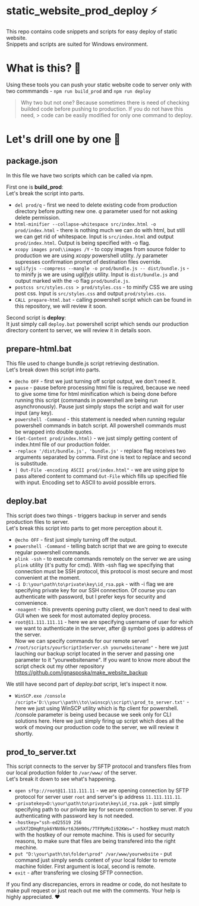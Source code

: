 # static_website_prod_deploy :zap:
This repo contains code snippets and scripts for easy deploy of static website.  
Snippets and scripts are suited for Windows environment.

# What is this? :icecream:

Using these tools you can push your static website code to server only with two commmands - 
`npm run build_prod`
and 
`npm run deploy`

> Why two but not one? Because sometimes there is need of checking builded code before pushing to production. If you do not have this need, > code can be easily modified for only one command to deploy.

# Let's drill one by one :flashlight:

## package.json
In this file we have two scripts which can be called via npm.  
  
First one is **build_prod**:  
Let's break the script into parts.  
* `del prod/q` - first we need to delete existing code from production directory before putting new one. *q* parameter used for not asking delete permission.  
* `html-minifier --collapse-whitespace src/index.html -o prod/index.html` - there is nothing much we can do with html, but still we can get rid of whitespace. Input is `src/index.html` and output `prod/index.html`. Output is being specified with -o flag.  
* `xcopy images prod\\images /Y` - to copy images from source folder to production we are using *xcopy* powershell utility. /y parameter supresses  confirmation prompt of destination files override.  
* `uglifyjs --compress --mangle -o prod/bundle.js -- dist/bundle.js` - to minify js we are using *uglifyjs* utility. Input is `dist/bundle.js` and output marked with the -o flag `prod/bundle.js`.
* `postcss src/styles.css > prod/styles.css` - to minify CSS we are using post css. Input is `src/styles.css` and output `prod/styles.css`.  
* `CALL prepare-html.bat` - calling powershell script which can be found in this repository, we will review it soon.  
  
Second script is **deploy**:  
It just simply call `deploy.bat` powershell script which sends our production directory content to server, we will review it in details soon.  

## prepare-html.bat  
This file used to change bundle.js script retrieving destination.  
Let's break down this script into parts.  
* `@echo OFF` - first we just turning off script output, we don't need it.  
* `pause` - pause before processing html file is required, because we need to give some time for html minification which is being done before running this script (commands in powershell are being run asynchronously). Pause just simply stops the script and wait for user input (any key).  
* `powershell -Command` - this statement is needed when running regular powershell commands in batch script. All powershell commands must be wrapped into double quotes.  
* `(Get-Content prod/index.html)` - we just simply getting content of index.html file of our production folder.  
* `-replace '/dist/bundle.js', 'bundle.js'` - replace flag receives two arguments separated by comma. First one is text to replace and second is substitude.  
* `| Out-File -encoding ASCII prod/index.html"` - we are using pipe to pass altered content to command `Out-File` which fills up specified file with input. Encoding set to ASCII to avoid possible errors.  
  
## deploy.bat
This script does two things - triggers backup in server and sends production files to server.  
Let's break this script into parts to get more perception about it.  
  
* `@echo OFF` - first just simply turning off the output.  
* `powershell -Command` - telling batch script that we are going to execute regular powershell commands.  
* `plink -ssh` - to execute commands remotely on the server we are using `plink` utility (it's putty for cmd). With -ssh flag we specifying that connection must be SSH protocol, this protocol is most secure and most convenient at the moment.  
* `-i D:\your\path\to\private\key\id_rsa.ppk` - with -i flag we are specifying private key for our SSH connection. Of course you can authenticate with password, but I prefer keys for security and convenience.  
* `-noagent` - this prevents opening putty client, we don't need to deal with GUI when we seek for most automated deploy process.  
* `root@11.111.111.11` - here we are specifying username of user for which we want to authenticate in the server, after @ symbol goes ip address of the server.  
Now we can specify commands for our remote server!  
* `/root/scripts/yourScriptInServer.sh yourwebsitename"` - here we just lauching our backup script located in the server and passing one parameter to it "yourwebsitename". If you want to know more about the script check out my other repository https://github.com/ignasposka/make_website_backup  
  
We still have second part of *deploy.bat* script, let's inspect it now.  
  
* `WinSCP.exe /console /script='D:\\your\\path\\to\\winscp\\script\\prod_to_server.txt'` - here we just using WinSCP utility which is ftp client for powershell. /console parameter is being used because we seek only for CLI solutions here. Here we just simply firing up script which does all the work of moving our production code to the server, we will review it shortly.  
  
## prod_to_server.txt  
This script connects to the server by SFTP protocol and transfers files from our local production folder to `/var/www/` of the server.  
Let's break it down to see what's happening.  
  
* `open sftp://root@11.111.111.11` - we are opening connection by SFTP protocol for server user `root` and server's ip address `11.111.111.11`.  
* `-privatekey=D:\your\path\to\private\key\id_rsa.ppk` - just simply specifying path to our private key for secure connection to server. If you authenticating with password key is not needed.  
* `-hostkey="ssh-ed25519 256 un5Xf2DHqRtpk6YNV0krt6J6H90s/7TFPpMoIi92KWs="` - hostkey must match with the hostkey of our remote machine. This is used for security reasons, to make sure that files are being transfered into the right mechine. 
* `put "D:\your\path\to\folder\prod" /var/www/yourwebsite` - put command just simply sends content of your local folder to remote machine folder. First argument is local, second is remote.  
* `exit` - after transfering we closing SFTP connection.  

If you find any discrepancies, errors in readme or code, do not hesitate to make pull request or just reach out me with the comments.   Your help is highly appreciated. :heart:
